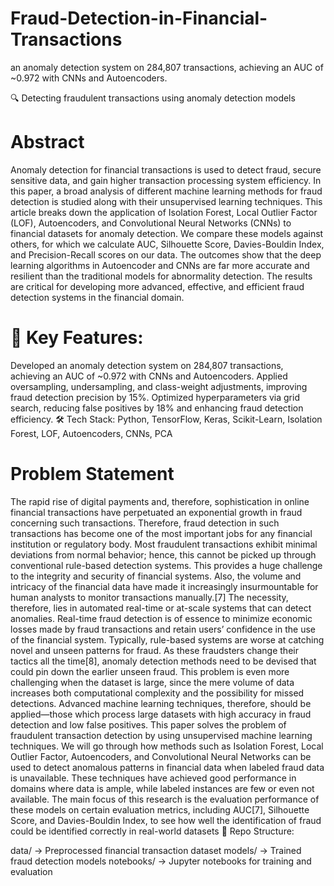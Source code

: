 # Fraud-Detection-in-Financial-Transactions
an anomaly detection system on 284,807 transactions, achieving an AUC of ~0.972 with CNNs and Autoencoders.


🔍 Detecting fraudulent transactions using anomaly detection models


# Abstract
Anomaly detection for financial transactions is used to detect fraud, secure sensitive data, and gain higher transaction processing system efficiency. In this paper, a broad analysis of different machine learning methods for fraud detection is studied along with their unsupervised learning techniques. This article breaks down the application of Isolation Forest, Local Outlier Factor (LOF), Autoencoders, and Convolutional Neural Networks (CNNs) to financial datasets for anomaly detection. We compare these models against others, for which we calculate AUC, Silhouette Score, Davies-Bouldin Index, and Precision-Recall scores on our data. The outcomes show that the deep learning algorithms in Autoencoder and CNNs are far more accurate and resilient than the traditional models for abnormality detection. The results are critical for developing more advanced, effective, and efficient fraud detection systems in the financial domain.

 
# 🚀 Key Features:

Developed an anomaly detection system on 284,807 transactions, achieving an AUC of ~0.972 with CNNs and Autoencoders.
Applied oversampling, undersampling, and class-weight adjustments, improving fraud detection precision by 15%.
Optimized hyperparameters via grid search, reducing false positives by 18% and enhancing fraud detection efficiency.
🛠 Tech Stack: Python, TensorFlow, Keras, Scikit-Learn, Isolation Forest, LOF, Autoencoders, CNNs, PCA

# Problem Statement
The rapid rise of digital payments and, therefore, sophistication in online financial transactions have perpetuated an exponential growth in fraud concerning such transactions. Therefore, fraud detection in such transactions has become one of the most important jobs for any financial institution or regulatory body. Most fraudulent transactions exhibit minimal deviations from normal behavior; hence, this cannot be picked up through conventional rule-based detection systems. This provides a huge challenge to the integrity and security of financial systems. Also, the volume and intricacy of the financial data have made it increasingly insurmountable for human analysts to monitor transactions manually.[7] The necessity, therefore, lies in automated real-time or at-scale systems that can detect anomalies. Real-time fraud detection is of essence to minimize economic losses made by fraud transactions and retain users’ confidence in the use of the financial system. Typically, rule-based systems are worse at catching novel and unseen patterns for fraud. As these fraudsters change their tactics all the time[8], anomaly detection methods need to be devised that could pin down the earlier unseen fraud. This problem is even more challenging when the dataset is large, since the mere volume of data increases both computational complexity and the possibility for missed detections. Advanced machine learning techniques, therefore, should be applied—those which process large datasets with high accuracy in fraud detection and low false positives. This paper solves the problem of fraudulent transaction detection by using unsupervised machine learning techniques. We will go through how methods such as Isolation Forest, Local Outlier Factor, Autoencoders, and Convolutional Neural Networks can be used to detect anomalous patterns in financial data when labeled fraud data is unavailable. These techniques have achieved good performance in domains where data is ample, while labeled instances are few or even not available. The main focus of this research is the evaluation performance of these models on certain evaluation metrics,
 including AUC[7], Silhouette Score, and Davies-Bouldin Index, to see how well the
 identification of fraud could be identified correctly in real-world datasets
📁 Repo Structure:

data/ → Preprocessed financial transaction dataset
models/ → Trained fraud detection models
notebooks/ → Jupyter notebooks for training and evaluation
